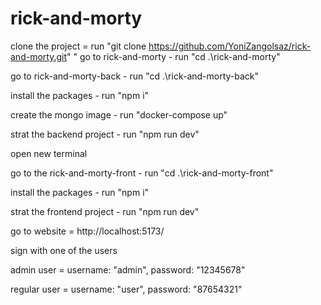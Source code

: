 # rick-and-morty

clone the project = run "git clone https://github.com/YoniZangolsaz/rick-and-morty.git"
"
go to rick-and-morty - run "cd .\rick-and-morty\"

go to rick-and-morty-back - run "cd .\rick-and-morty-back\"

install the packages - run "npm i"

create the mongo image - run "docker-compose up"

strat the backend project - run "npm run dev"

open new terminal

go to the rick-and-morty-front - run "cd .\rick-and-morty-front\"

install the packages - run "npm i"

strat the frontend project - run "npm run dev"

go to website = http://localhost:5173/

sign with one of the users

admin user = username: "admin", password: "12345678"

regular user = username: "user", password: "87654321"
